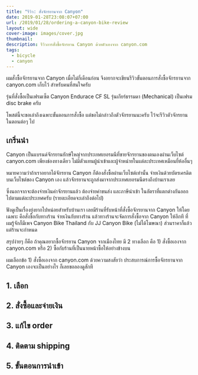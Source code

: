 ```yaml
---
title: "รีวิว: สั่งจักรยานจาก Canyon"
date: 2019-01-28T23:08:07+07:00
url: /2019/01/28/ordering-a-canyon-bike-review
layout: wide
cover-image: images/cover.jpg
thumbnail:
description: รีวิวการสั่งซื้อจักรยาน Canyon ด้วยตัวเองจาก canyon.com
tags:
  - bicycle
  - canyon
---
```


ผมสั่งซื้อจักรยานจาก Canyon เมื่อไม่กี่เดือนก่อน จึงอยากจะเขียนรีวิวขั้นตอนการสั่งซื้อจักรยานจาก canyon.com เก็บไว้ สำหรับคนที่สนใจครับ

รุ่นที่สั่งซื้อเป็นเฟรมเซ็ต Canyon Endurace CF SL รุ่นเกียร์ธรรมดา (Mechanical) เป็นเฟรม disc brake ครับ

โพสต์นี้จะขอเล่าถึงเฉพาะขั้นตอนการสั่งซื้อ แต่ขอไม่กล่าวถึงตัวจักรยานนะครับ ไว้จะรีวิวตัวจักรยานในตอนต่อๆ ไป

## เกริ่นนำ

Canyon เป็นแบรนด์จักรยานยักษ์ใหญ่จากประเทศเยอรมนีที่ขายจักรยานของตนเองผ่านเว็บไซต์ canyon.com เพียงช่องทางเดียว
ไม่มีตัวแทนผู้นำเข้าและผู้จำหน่ายในแต่ละประเทศเหมือนยี่ห้ออื่นๆ

หมายความว่าถ้าเราอยากได้จักรยาน Canyon ก็ต้องสั่งซื้อผ่านเว็บไซต์เท่านั้น จ่ายเงินด้วยบัตรเครดิตบนเว็บไซต์ของ Canyon เอง
แล้วจักรยานจะถูกส่งมาจากประเทศเยอรมนีตรงถึงบ้านเราเลย

ซึ่งนอกจากจะต้องจ่ายเงินค่าจักรยานแล้ว ต้องจ่ายค่าขนส่ง และภาษีนำเข้า ในอัตราที่แตกต่างกันออกไปตามแต่ละประเทศครับ (รายละเอียดจะเล่าถึงต่อไป)

ฟังดูเป็นเรื่องยุ่งยากไปหน่อยสำหรับบ้านเรา เลยมีร้านที่รับหน้าที่สั่งซื้อจักรยานจาก Canyon ให้โดยเฉพาะ คือสั่งซื้อกับทางร้าน จ่ายเงินกับทางร้าน แล้วทางร้านจะจัดการสั่งซื้อจาก Canyon ให้อีกที ที่ผมรู้จักก็มีเพจ Canyon Bike Thailand กับ JJ Canyon Bike (ไม่ได้โฆษณา) ส่วนราคาก็แล้วแต่ร้านจะกำหนด

สรุปง่ายๆ ก็คือ ถ้าคุณอยากซื้อจักรยาน Canyon จากเมืองไทย มี 2 ทางเลือก คือ 1) สั่งซื้อเองจาก canyon.com หรือ 2) ซื้อกับร้านที่เป็นนายหน้าซื้อให้อย่างข้างบน

ผมเลือกข้อ 1) สั่งซื้อเองจาก canyon.com ด้วยความสงสัยว่า ประสบการณ์การซื้อจักรยานจาก Canyon เองจะเป็นอย่างไร ก็เลยขอลองดูสักที

## 1. เลือก

## 2. สั่งซื้อและจ่ายเงิน

## 3. แก้ไข order

## 4. ติดตาม shipping

## 5. ขั้นตอนการนำเข้า
